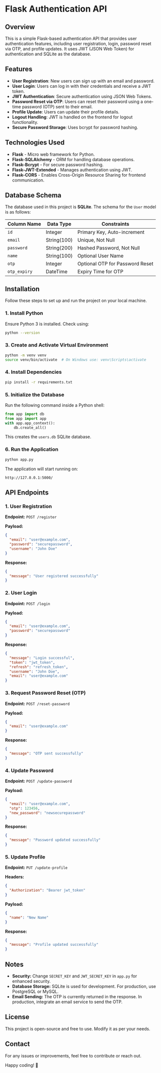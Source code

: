 # Flask Authentication API

## Overview
This is a simple Flask-based authentication API that provides user authentication features, including user registration, login, password reset via OTP, and profile updates. It uses JWT (JSON Web Token) for authentication and SQLite as the database.

## Features
- **User Registration**: New users can sign up with an email and password.
- **User Login**: Users can log in with their credentials and receive a JWT token.
- **JWT Authentication**: Secure authentication using JSON Web Tokens.
- **Password Reset via OTP**: Users can reset their password using a one-time password (OTP) sent to their email.
- **Profile Update**: Users can update their profile details.
- **Logout Handling**: JWT is handled on the frontend for logout functionality.
- **Secure Password Storage**: Uses bcrypt for password hashing.

## Technologies Used
- **Flask** - Micro web framework for Python.
- **Flask-SQLAlchemy** - ORM for handling database operations.
- **Flask-Bcrypt** - For secure password hashing.
- **Flask-JWT-Extended** - Manages authentication using JWT.
- **Flask-CORS** - Enables Cross-Origin Resource Sharing for frontend communication.

## Database Schema
The database used in this project is **SQLite**. The schema for the `User` model is as follows:

| Column Name   | Data Type     | Constraints                    |
|--------------|--------------|--------------------------------|
| `id`         | Integer       | Primary Key, Auto-increment   |
| `email`      | String(100)   | Unique, Not Null              |
| `password`   | String(200)   | Hashed Password, Not Null     |
| `name`       | String(100)   | Optional User Name            |
| `otp`        | Integer       | Optional OTP for Password Reset |
| `otp_expiry` | DateTime      | Expiry Time for OTP           |

## Installation
Follow these steps to set up and run the project on your local machine.

### 1. Install Python
Ensure Python 3 is installed. Check using:
```sh
python --version
```

<!-- ### 2. Clone the Repository
```sh
git clone https://github.com/CipherCosmos/auth.git
cd flask-auth-api
``` -->

### 3. Create and Activate Virtual Environment
```sh
python -m venv venv
source venv/bin/activate  # On Windows use: venv\Scripts\activate
```

### 4. Install Dependencies
```sh
pip install -r requirements.txt
```

### 5. Initialize the Database
Run the following command inside a Python shell:
```python
from app import db
from app import app
with app.app_context():
    db.create_all()
```
This creates the `users.db` SQLite database.

### 6. Run the Application
```sh
python app.py
```
The application will start running on:
```
http://127.0.0.1:5000/
```

## API Endpoints
### 1. User Registration
**Endpoint:** `POST /register`

**Payload:**
```json
{
  "email": "user@example.com",
  "password": "securepassword",
  "username": "John Doe"
}
```

**Response:**
```json
{
  "message": "User registered successfully"
}
```

### 2. User Login
**Endpoint:** `POST /login`

**Payload:**
```json
{
  "email": "user@example.com",
  "password": "securepassword"
}
```

**Response:**
```json
{
  "message": "Login successful",
  "token": "jwt_token",
  "refresh": "refresh_token",
  "username": "John Doe",
  "email": "user@example.com"
}
```

### 3. Request Password Reset (OTP)
**Endpoint:** `POST /reset-password`

**Payload:**
```json
{
  "email": "user@example.com"
}
```

**Response:**
```json
{
  "message": "OTP sent successfully"
}
```

### 4. Update Password
**Endpoint:** `POST /update-password`

**Payload:**
```json
{
  "email": "user@example.com",
  "otp": 123456,
  "new_password": "newsecurepassword"
}
```

**Response:**
```json
{
  "message": "Password updated successfully"
}
```

### 5. Update Profile
**Endpoint:** `PUT /update-profile`

**Headers:**
```json
{
  "Authorization": "Bearer jwt_token"
}
```

**Payload:**
```json
{
  "name": "New Name"
}
```

**Response:**
```json
{
  "message": "Profile updated successfully"
}
```

## Notes
- **Security:** Change `SECRET_KEY` and `JWT_SECRET_KEY` in `app.py` for enhanced security.
- **Database Storage:** SQLite is used for development. For production, use PostgreSQL or MySQL.
- **Email Sending:** The OTP is currently returned in the response. In production, integrate an email service to send the OTP.

## License
This project is open-source and free to use. Modify it as per your needs.

## Contact
For any issues or improvements, feel free to contribute or reach out.

Happy coding! 🚀

